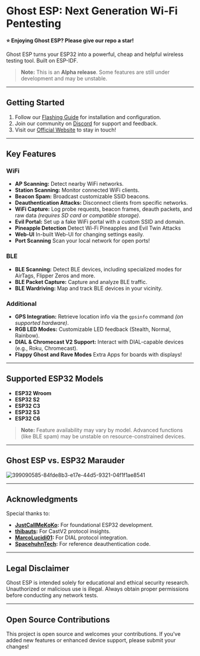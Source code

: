 # Ghost ESP: Next Generation Wi-Fi Pentesting

**⭐️ Enjoying Ghost ESP? Please give our repo a star!**

Ghost ESP turns your ESP32 into a powerful, cheap and helpful wireless testing tool. Built on ESP-IDF.

> **Note:** This is an **Alpha release**. Some features are still under development and may be unstable.

---

## Getting Started

1. Follow our [Flashing Guide](https://github.com/Spooks4576/Ghost_ESP/wiki) for installation and configuration.
2. Join our community on [Discord](https://discord.gg/PkdjxqYKe4) for support and feedback.
3. Visit our [Official Website](https://ghostesp.net) to stay in touch!

---

## Key Features

### WiFi
- **AP Scanning:** Detect nearby WiFi networks.
- **Station Scanning:** Monitor connected WiFi clients.
- **Beacon Spam:** Broadcast customizable SSID beacons.
- **Deauthentication Attacks:** Disconnect clients from specific networks.
- **WiFi Capture:** Log probe requests, beacon frames, deauth packets, and raw data *(requires SD card or compatible storage)*.
- **Evil Portal:** Set up a fake WiFi portal with a custom SSID and domain.
- **Pineapple Detection** Detect Wi-Fi Pineapples and Evil Twin Attacks
- **Web-UI** In-built Web-UI for changing settings easily.
- **Port Scanning** Scan your local network for open ports!
### BLE
- **BLE Scanning:** Detect BLE devices, including specialized modes for AirTags, Flipper Zeros and more.
- **BLE Packet Capture:** Capture and analyze BLE traffic.
- **BLE Wardriving:** Map and track BLE devices in your vicinity.

### Additional
- **GPS Integration:** Retrieve location info via the `gpsinfo` command *(on supported hardware)*.
- **RGB LED Modes:** Customizable LED feedback (Stealth, Normal, Rainbow).
- **DIAL & Chromecast V2 Support:** Interact with DIAL-capable devices (e.g., Roku, Chromecast).
- **Flappy Ghost and Rave Modes** Extra Apps for boards with displays!

---

## Supported ESP32 Models

- **ESP32 Wroom**
- **ESP32 S2**
- **ESP32 C3**
- **ESP32 S3**
- **ESP32 C6**

> **Note:** Feature availability may vary by model. Advanced functions (like BLE spam) may be unstable on resource-constrained devices.

---

## Ghost ESP vs. ESP32 Marauder
![399090585-84fde8b3-e17e-44d5-9321-04f1f1ae8541](https://github.com/user-attachments/assets/1455802e-390a-4320-a224-aba2bdd412d0)

---

## Acknowledgments

Special thanks to:

- **[JustCallMeKoKo](https://github.com/justcallmekoko/ESP32Marauder):** For foundational ESP32 development.
- **[thibauts](https://github.com/thibauts/node-castv2-client):** For CastV2 protocol insights.
- **[MarcoLucidi01](https://github.com/MarcoLucidi01/ytcast/tree/master/dial):** For DIAL protocol integration.
- **[SpacehuhnTech](https://github.com/SpacehuhnTech/esp8266_deauther):** For reference deauthentication code.

---

## Legal Disclaimer

Ghost ESP is intended solely for educational and ethical security research. Unauthorized or malicious use is illegal. Always obtain proper permissions before conducting any network tests.

---

## Open Source Contributions

This project is open source and welcomes your contributions. If you've added new features or enhanced device support, please submit your changes!

